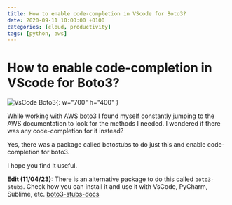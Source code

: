 ```yaml
---
title: How to enable code-completion in VScode for Boto3?
date: 2020-09-11 10:00:00 +0100
categories: [cloud, productivity]
tags: [python, aws]
---
```


# How to enable code-completion in VScode for Boto3?
![VsCode Boto3](../../assets/img/posts/dm.png){: w="700" h="400" }

While working with AWS [boto3](https://boto3.amazonaws.com/v1/documentation/api/latest/reference/services/ec2/client/create_transit_gateway_vpc_attachment.html#) I found myself constantly jumping to the AWS documentation to look for the methods I needed. I wondered if there was any code-completion for it instead?

Yes, there was a package called botostubs to do just this and enable code-completion for boto3.

I hope you find it useful.

**Edit (11/04/23):** There is an alternative package to do this called `boto3-stubs`. Check how you can install it and use it with VsCode, PyCharm, Sublime, etc. [boto3-stubs-docs](https://youtype.github.io/boto3_stubs_docs/)